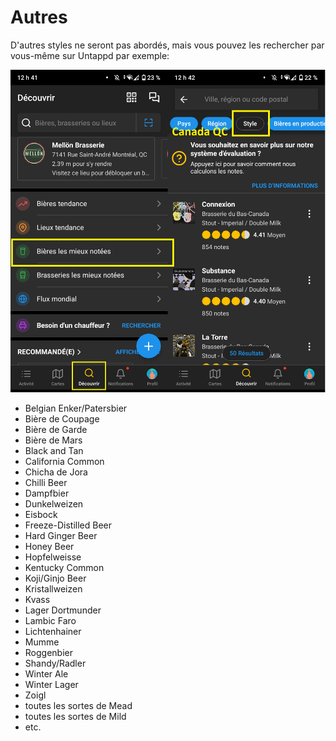 # Autres

D'autres styles ne seront pas abordés, mais vous pouvez les rechercher par vous-même sur Untappd par exemple:

<img src="../assets/img/autres.png" alt="Untappd"/>

* Belgian Enker/Patersbier
* Bière de Coupage
* Bière de Garde
* Bière de Mars
* Black and Tan
* California Common
* Chicha de Jora
* Chilli Beer
* Dampfbier
* Dunkelweizen
* Eisbock
* Freeze-Distilled Beer
* Hard Ginger Beer
* Honey Beer
* Hopfelweisse
* Kentucky Common
* Koji/Ginjo Beer
* Kristallweizen
* Kvass
* Lager Dortmunder
* Lambic Faro
* Lichtenhainer
* Mumme
* Roggenbier
* Shandy/Radler
* Winter Ale
* Winter Lager
* Zoigl
* toutes les sortes de Mead
* toutes les sortes de Mild
* etc.
